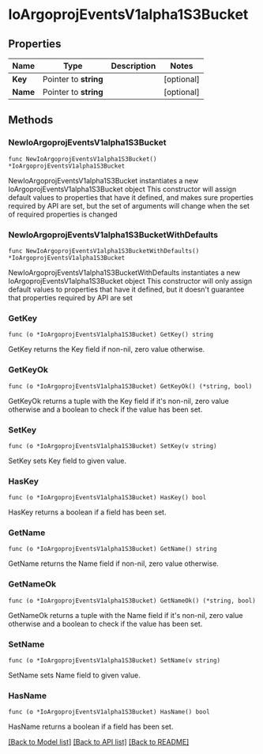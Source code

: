# IoArgoprojEventsV1alpha1S3Bucket

## Properties

Name | Type | Description | Notes
------------ | ------------- | ------------- | -------------
**Key** | Pointer to **string** |  | [optional] 
**Name** | Pointer to **string** |  | [optional] 

## Methods

### NewIoArgoprojEventsV1alpha1S3Bucket

`func NewIoArgoprojEventsV1alpha1S3Bucket() *IoArgoprojEventsV1alpha1S3Bucket`

NewIoArgoprojEventsV1alpha1S3Bucket instantiates a new IoArgoprojEventsV1alpha1S3Bucket object
This constructor will assign default values to properties that have it defined,
and makes sure properties required by API are set, but the set of arguments
will change when the set of required properties is changed

### NewIoArgoprojEventsV1alpha1S3BucketWithDefaults

`func NewIoArgoprojEventsV1alpha1S3BucketWithDefaults() *IoArgoprojEventsV1alpha1S3Bucket`

NewIoArgoprojEventsV1alpha1S3BucketWithDefaults instantiates a new IoArgoprojEventsV1alpha1S3Bucket object
This constructor will only assign default values to properties that have it defined,
but it doesn't guarantee that properties required by API are set

### GetKey

`func (o *IoArgoprojEventsV1alpha1S3Bucket) GetKey() string`

GetKey returns the Key field if non-nil, zero value otherwise.

### GetKeyOk

`func (o *IoArgoprojEventsV1alpha1S3Bucket) GetKeyOk() (*string, bool)`

GetKeyOk returns a tuple with the Key field if it's non-nil, zero value otherwise
and a boolean to check if the value has been set.

### SetKey

`func (o *IoArgoprojEventsV1alpha1S3Bucket) SetKey(v string)`

SetKey sets Key field to given value.

### HasKey

`func (o *IoArgoprojEventsV1alpha1S3Bucket) HasKey() bool`

HasKey returns a boolean if a field has been set.

### GetName

`func (o *IoArgoprojEventsV1alpha1S3Bucket) GetName() string`

GetName returns the Name field if non-nil, zero value otherwise.

### GetNameOk

`func (o *IoArgoprojEventsV1alpha1S3Bucket) GetNameOk() (*string, bool)`

GetNameOk returns a tuple with the Name field if it's non-nil, zero value otherwise
and a boolean to check if the value has been set.

### SetName

`func (o *IoArgoprojEventsV1alpha1S3Bucket) SetName(v string)`

SetName sets Name field to given value.

### HasName

`func (o *IoArgoprojEventsV1alpha1S3Bucket) HasName() bool`

HasName returns a boolean if a field has been set.


[[Back to Model list]](../README.md#documentation-for-models) [[Back to API list]](../README.md#documentation-for-api-endpoints) [[Back to README]](../README.md)


